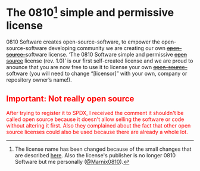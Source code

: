 # The 0810[^1] simple and permissive license

[^1]: The license name has been changed because of the small changes that are described [here](#Not-Open-Source). Also the license's publisher is no longer 0810 Software but me personally (<a href="https://github.com/Marnix0810">@Marnix0810</a>).

0810 Software creates open-source-software, to empower the  open-source-software developing community we are creating our own  [~~open-source-~~](#Not-Open-Source)software license. ‘The 0810 Software simple and permissive  [~~open source~~](#Not-Open-Source) license (rev. 1.0)’ is our first self-created license and we are proud to anounce that you are now free to use it to license your  own [~~open-source-~~](#Not-Open-Source)software (you will need to change “[licensor]” with your own, company or repository owner’s name!).



<font color="red">

## Important: Not really open source
<a name="Not-Open-Source"></a>

After trying to register it to SPDX, I received the comment it shouldn't be called open source because it doesn't allow selling the software or code without altering it first. Also they complained about the fact that other open source licenses could also be used because there are already a whole lot.
</font>